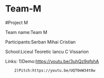 # Team-M
#Project M

Team name:Team M

Participants:Serban Mihai Cristian

School:Liceul Teoretic Iancu C Vissarion

Links: 1)Demo:https://youtu.be/3uhQz9qfshA

        2)Pitch:https://youtu.be/UQT0mW34t0w
